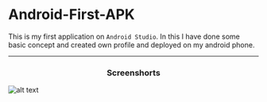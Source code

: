 # Android-First-APK
This is my first application on `Android Studio`. In this I have done some basic concept and created own profile and deployed on my android phone.

----
<div align="center"><h3>Screenshorts</h3></div>

![alt text](https://github.com/Akshay01-M/Android-First-APK/blob/b2c18a341a126c3e4f52fc4e194fb7c6a6b53771/ReadmeFiles/project1st.jpeg)

